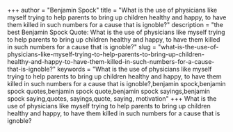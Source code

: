 +++
author = "Benjamin Spock"
title = "What is the use of physicians like myself trying to help parents to bring up children healthy and happy, to have them killed in such numbers for a cause that is ignoble?"
description = "the best Benjamin Spock Quote: What is the use of physicians like myself trying to help parents to bring up children healthy and happy, to have them killed in such numbers for a cause that is ignoble?"
slug = "what-is-the-use-of-physicians-like-myself-trying-to-help-parents-to-bring-up-children-healthy-and-happy-to-have-them-killed-in-such-numbers-for-a-cause-that-is-ignoble?"
keywords = "What is the use of physicians like myself trying to help parents to bring up children healthy and happy, to have them killed in such numbers for a cause that is ignoble?,benjamin spock,benjamin spock quotes,benjamin spock quote,benjamin spock sayings,benjamin spock saying,quotes, sayings,quote, saying, motivation"
+++
What is the use of physicians like myself trying to help parents to bring up children healthy and happy, to have them killed in such numbers for a cause that is ignoble?
